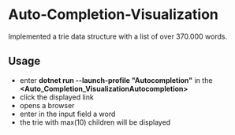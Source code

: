 ﻿# Auto-Completion-Visualization

Implemented a trie data structure with a list of over 370.000 words.

## Usage
- enter **dotnet run --launch-profile "Autocompletion"** in the **<Auto_Completion_VisualizationAutocompletion>**
- click the displayed link
- opens a browser
- enter in the input field a word
- the trie with max(10) children will be displayed
